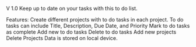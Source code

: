 V 1.0
Keep up to date on your tasks with this to do list.

Features:
Create different projects with to do tasks in each project.
To do tasks can include Title, Description, Due Date, and Priority
Mark to do tasks as complete
Add new to do tasks
Delete to do tasks
Add new projects
Delete Projects
Data is stored on local device.
